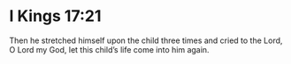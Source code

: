 # I Kings 17:21

Then he stretched himself upon the child three times and cried to the Lord, O Lord my God, let this child’s life come into him again.
